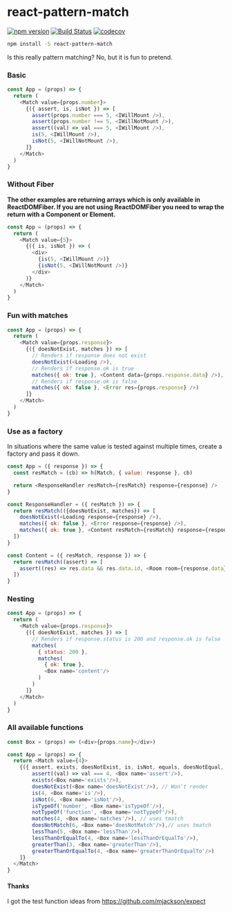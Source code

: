 # react-pattern-match

[![npm version](https://badge.fury.io/js/react-nes.svg)](https://badge.fury.io/js/react-pattern-match)
[![Build Status](https://travis-ci.org/tkh44/react-pattern-match.svg?branch=master)](https://travis-ci.org/tkh44/react-pattern-match)
[![codecov](https://codecov.io/gh/tkh44/react-pattern-match/branch/master/graph/badge.svg)](https://codecov.io/gh/tkh44/react-pattern-match)

```bash
npm install -S react-pattern-match
```

Is this really pattern matching? No, but it is fun to pretend.

### Basic
```javascript
const App = (props) => {
  return (
    <Match value={props.number}>
      {({ assert, is, isNot }) => [
        assert(props.number === 5, <IWillMount />),
        assert(props.number !== 5, <IWillNotMount />),
        assert((val) => val === 5, <IWillMount />),
        is(5, <IWillMount />),
        isNot(5, <IWillNotMount />),
      ]}
    </Match>
  )
}
```

### Without Fiber
**The other examples are returning arrays which is only available in ReactDOMFiber. If you are not using ReactDOMFiber you need to wrap the return with a Component or Element.**

```javascript
const App = (props) => {
  return (
    <Match value={5}>
      {({ is, isNot }) => (
        <div>
          {is(5, <IWillMount />)}
          {isNot(5, <IWillNotMount />)}
        </div>
      )}
    </Match>
  )
}
```

### Fun with matches
```javascript
const App = (props) => {
  return ( 
    <Match value={props.response}>
      {({ doesNotExist, matches }) => [
        // Renders if response does not exist
        doesNotExist(<Loading />),
        // Renders if response.ok is true
        matches({ ok: true }, <Content data={props.response.data} />),
        // Renders if response.ok is false
        matches({ ok: false }, <Error res={props.response} />)
      ]}
    </Match>
  )
}
```

### Use as a factory
In situations where the same value is tested against multiple times, create a factory and pass it down.
```javascript
const App = ({ response }) => {
  const resMatch = (cb) => h(Match, { value: response }, cb)

  return <ResponseHandler resMatch={resMatch} response={response} />
}

const ResponseHandler = ({ resMatch }) => {  
  return resMatch(({doesNotExist, matches}) => [
    doesNotExist(<Loading response={response} />),
    matches({ ok: false }, <Error response={response} />),
    matches({ ok: true }, <Content resMatch={resMatch} response={response} />)
  ])
}

const Content = ({ resMatch, response }) => {
  return resMatch((assert) => [
    assert((res) => res.data && res.data.id, <Room room={response.data} />)
  ])
}
```

### Nesting
```javascript
const App = (props) => {
  return ( 
    <Match value={props.response}>
      {({ doesNotExist, matches }) => [
        // Renders if response.status is 200 and response.ok is false
        matches(
          { status: 200 }, 
          matches(
            { ok: true }, 
            <Box name='content'/>
          )
        )
      ]}
    </Match>
  )
}
```

### All available functions
```javascript
const Box = (props) => (<div>{props.name}</div>)

const App = (props) => {
  return <Match value={4}>
    {({ assert, exists, doesNotExist, is, isNot, equals, doesNotEqual, isTypeOf, notTypeOf, matches, doesNotMatch, lessThan, lessThanOrEqualTo, greaterThan, greaterThanOrEqualTo }) => [
        assert((val) => val === 4, <Box name='assert'/>),
        exists(<Box name='exists'/>),
        doesNotExist(<Box name='doesNotExist'/>), // Won't render
        is(4, <Box name='is'/>),
        isNot(6, <Box name='isNot'/>),
        isTypeOf('number', <Box name='isTypeOf'/>),
        notTypeOf('function', <Box name='notTypeOf'/>),
        matches(4, <Box name='matches'/>), // uses tmatch
        doesNotMatch(6, <Box name='doesNotMatch'/>),// uses tmatch
        lessThan(5, <Box name='lessThan'/>),
        lessThanOrEqualTo(4, <Box name='lessThanOrEqualTo'/>),
        greaterThan(3, <Box name='greaterThan'/>),
        greaterThanOrEqualTo(4, <Box name='greaterThanOrEqualTo'/>)
    ]}
  </Match>
}
```


#### Thanks
I got the test function ideas from https://github.com/mjackson/expect
